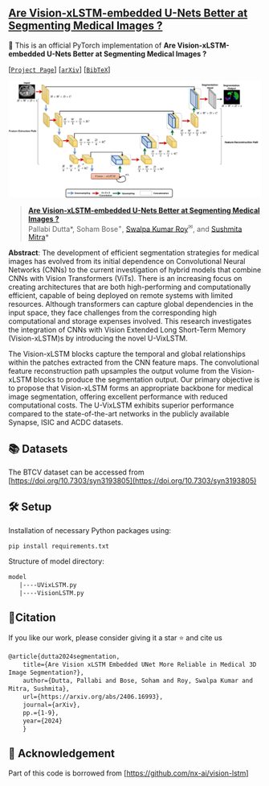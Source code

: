 ## [Are Vision-xLSTM-embedded U-Nets Better at Segmenting Medical Images ?](https://arxiv.org/abs/2406.16993)

:pushpin: This is an official PyTorch implementation of **Are Vision-xLSTM-embedded U-Nets Better at Segmenting Medical Images ?**

[[`Project Page`](https://u-vixlstm.github.io/)] [[`arXiv`](https://arxiv.org/abs/2406.16993)] [[`BibTeX`](#citation)]

![Architecture](uvixlstm.png)

> [**Are Vision-xLSTM-embedded U-Nets Better at Segmenting Medical Images ?**](https://arxiv.org/abs/2406.02918)<br>
> Pallabi Dutta\*, Soham Bose<sup>+</sup>, [Swalpa Kumar Roy](https://swalpa.github.io/)<sup>✉</sup>, and [Sushmita Mitra](https://www.isical.ac.in/~sushmita/)\*

**Abstract**: The development of efficient segmentation strategies for medical images has evolved from its initial dependence on Convolutional Neural Networks (CNNs) to the current investigation of hybrid models that combine CNNs with Vision Transformers (ViTs). There is an increasing focus on creating architectures that are both high-performing and computationally efficient, capable of being deployed on remote systems with limited resources. Although transformers can capture global dependencies in the input space, they face challenges from the corresponding high computational and storage expenses involved. This research investigates the integration of CNNs with Vision Extended Long Short-Term Memory (Vision-xLSTM)s  by introducing the novel U-VixLSTM. 

The Vision-xLSTM blocks capture the temporal and global relationships within the patches extracted from the CNN feature maps. The convolutional feature reconstruction path upsamples the output volume from the Vision-xLSTM blocks to produce the segmentation output. Our primary objective is to propose that Vision-xLSTM forms an appropriate backbone for medical image segmentation, offering excellent performance with reduced computational costs. The U-VixLSTM exhibits superior performance compared to the state-of-the-art networks in the publicly available Synapse, ISIC and ACDC datasets.

## 📚 Datasets

The BTCV dataset can be accessed from [https://doi.org/10.7303/syn3193805](https://doi.org/10.7303/syn3193805)

## 🛠 Setup
Installation of necessary Python packages using:
```
pip install requirements.txt

```
Structure of model directory:
```
model
   |----UVixLSTM.py
   |----VisionLSTM.py

```
## 📜Citation
If you like our work, please consider giving it a star ⭐ and cite us
```
@article{dutta2024segmentation,
	title={Are Vision xLSTM Embedded UNet More Reliable in Medical 3D Image Segmentation?},
	author={Dutta, Pallabi and Bose, Soham and Roy, Swalpa Kumar and Mitra, Sushmita},
	url={https://arxiv.org/abs/2406.16993}, 
  	journal={arXiv},
	pp.={1-9},
	year={2024}
	}
```

## 🎈 Acknowledgement

Part of this code is borrowed from [https://github.com/nx-ai/vision-lstm]
